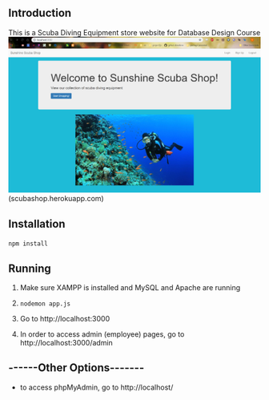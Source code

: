 ## Introduction
This is a Scuba Diving Equipment store website for Database Design Course
![website image](homePagePreview.png)(scubashop.herokuapp.com)

## Installation

`npm install`

## Running

1) Make sure XAMPP is installed and MySQL and Apache are running

2) `nodemon app.js`

3) Go to http://localhost:3000

4) In order to access admin (employee) pages, go to http://localhost:3000/admin


## ------Other Options-------
* to access phpMyAdmin, go to http://localhost/
